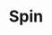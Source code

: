 ---
title: "Spin"
slug: "spin"
subtitle: ""
publisher: "Tor"
published: "2005"
asin: "0765309386"
authors: 
  - robert-charles-wilson
started: "2016-03-03"
start_year: "2016"
finished: "2016-03-16"
---